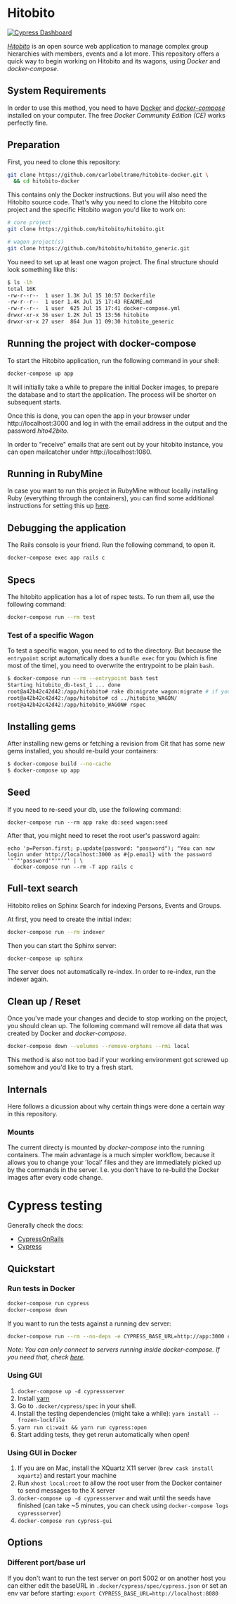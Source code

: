 # Hitobito
[![Cypress Dashboard](https://img.shields.io/badge/cypress-dashboard-brightgreen.svg)](https://dashboard.cypress.io/#/projects/hd1whh/runs)

[_Hitobito_](https://github.com/hitobito/hitobito) is an open source web application to manage complex group hierarchies with members, events and a lot more.
This repository offers a quick way to begin working on Hitobito and its wagons, using _Docker_ and _docker-compose_.

## System Requirements

In order to use this method, you need to have [Docker][docker] and _[docker-compose][doco]_ installed on your computer.
The free _Docker Community Edition (CE)_ works perfectly fine.

[docker]: https://docs.docker.com/install/
[doco]: https://docs.docker.com/compose/install/

## Preparation

First, you need to clone this repository:

```bash
git clone https://github.com/carlobeltrame/hitobito-docker.git \
  && cd hitobito-docker
```

This contains only the Docker instructions.
But you will also need the Hitobito source code.
That's why you need to clone the Hitobito core project and the specific Hitobito wagon you'd like to work on:

```bash
# core project
git clone https://github.com/hitobito/hitobito.git

# wagon project(s)
git clone https://github.com/hitobito/hitobito_generic.git
```

You need to set up at least one wagon project.
The final structure should look something like this:

```bash
$ ls -lh
total 16K
-rw-r--r--  1 user 1.3K Jul 15 10:57 Dockerfile
-rw-r--r--  1 user 1.4K Jul 15 17:43 README.md
-rw-r--r--  1 user  625 Jul 15 17:41 docker-compose.yml
drwxr-xr-x 36 user 1.2K Jul 15 13:56 hitobito
drwxr-xr-x 27 user  864 Jun 11 09:30 hitobito_generic
```

## Running the project with docker-compose

To start the Hitobito application, run the following command in your shell:

```bash
docker-compose up app
```

It will initially take a while to prepare the initial Docker images, to prepare the database and to start the application.
The process will be shorter on subsequent starts.

Once this is done, you can open the app in your browser under http://localhost:3000 and log in with the email address in the output and the password _hito42bito_.

In order to "receive" emails that are sent out by your hitobito instance, you can open mailcatcher under http://localhost:1080.

## Running in RubyMine
In case you want to run this project in RubyMine without locally installing Ruby (everything through the containers), you can find some additional instructions for setting this up [here](RUBYMINE-SETUP.md).

## Debugging the application

The Rails console is your friend.
Run the following command, to open it.

```bash
docker-compose exec app rails c
```

## Specs

The hitobito application has a lot of rspec tests.
To run them all, use the following command:

```bash
docker-compose run --rm test
```

### Test of a specific Wagon

To test a specific wagon, you need to cd to the directory.
But because the `entrypoint` script automatically does a `bundle exec` for you (which is fine most of the time), you need to overwrite the entrypoint to be plain `bash`.

```bash
$ docker-compose run --rm --entrypoint bash test
Starting hitobito_db-test_1 ... done
root@a42b42c42d42:/app/hitobito# rake db:migrate wagon:migrate # if you changed the db schema
root@a42b42c42d42:/app/hitobito# cd ../hitobito_WAGON/
root@a42b42c42d42:/app/hitobito_WAGON# rspec
```

## Installing gems

After installing new gems or fetching a revision from Git that has some new gems installed, you should re-build your containers:
```bash
$ docker-compose build --no-cache
$ docker-compose up app
```

## Seed

If you need to re-seed your db, use the following command:

```
docker-compose run --rm app rake db:seed wagon:seed
```

After that, you might need to reset the root user's password again:
```
echo 'p=Person.first; p.update(password: "password"); "You can now login under http://localhost:3000 as #{p.email} with the password '"'"'password'"'"'"' | \
  docker-compose run --rm -T app rails c
```

## Full-text search

Hitobito relies on Sphinx Search for indexing Persons, Events and Groups.

At first, you need to create the initial index:

```bash
docker-compose run --rm indexer
```

Then you can start the Sphinx server:

```bash
docker-compose up sphinx
```

The server does not automatically re-index.
In order to re-index, run the indexer again.

## Clean up / Reset

Once you've made your changes and decide to stop working on the project, you should clean up. The following command will remove all data that was created by Docker and _docker-compose_.

```bash
docker-compose down --volumes --remove-orphans --rmi local
```

This method is also not too bad if your working environment got screwed up somehow and you'd like to try a fresh start.

## Internals

Here follows a dicussion about why certain things were done a certain way in this repository.

### Mounts

The current directy is mounted by _docker-compose_ into the running containers.
The main advantage is a much simpler workflow, because it allows you to change your 'local' files and they are immediately picked up by the commands in the server.
I.e. you don't have to re-build the Docker images after every code change.

# Cypress testing

 Generally check the docs:
 - [CypressOnRails](https://github.com/shakacode/cypress-on-rails#cypressonrails)
 - [Cypress](https://docs.cypress.io/guides/overview/why-cypress.html#In-a-nutshell)

 ## Quickstart

### Run tests in Docker

```bash
docker-compose run cypress
docker-compose down
```

If you want to run the tests against a running dev server:

```bash
docker-compose run --rm --no-deps -e CYPRESS_BASE_URL=http://app:3000 cypress
```

_Note: You can only connect to servers running inside docker-compose. If you need that, check [here](https://www.cypress.io/blog/2019/05/02/run-cypress-with-a-single-docker-command/)._

### Using GUI
 1. `docker-compose up -d cypressserver`
 2. Install [yarn](https://yarnpkg.com/en/docs/install)
 3. Go to `.docker/cypress/spec` in your shell.
 4. Install the testing dependencies (might take a while): `yarn install --frozen-lockfile`
 5. `yarn run ci:wait && yarn run cypress:open`
 6. Start adding tests, they get rerun automatically when open!

### Using GUI in Docker
 1. If you are on Mac, install the XQuartz X11 server (`brew cask install xquartz`) and restart your machine
 2. Run `xhost local:root` to allow the root user from the Docker container to send messages to the X server
 3. `docker-compose up -d cypressserver` and wait until the seeds have finished (can take ~5 minutes, you can check using `docker-compose logs cypressserver`)
 4. `docker-compose run cypress-gui`

 ## Options

 ### Different port/base url

 If you don't want to run the test server on port 5002 or on another host you can either edit the baseURL in `.docker/cypress/spec/cypress.json` or set an env var before starting: `export CYPRESS_BASE_URL=http://localhost:8080`